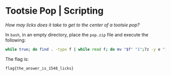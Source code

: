 # Tootsie Pop | Scripting

*How may licks does it take to get to the center of a tootsie pop?*

In `bash`, in an empty directory, place the `pop.zip` file and execute the following:

```bash
while true; do find . -type f | while read f; do mv "$f" "1";7z -y e "1"; done; done
```

The flag is:

```
flag{the_answer_is_1548_licks}
```